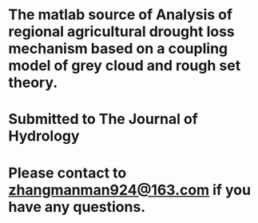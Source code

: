 # The matlab source of Analysis of regional agricultural drought loss mechanism based on a coupling model of grey cloud and rough set theory.
# Submitted to The Journal of Hydrology
# Please contact to zhangmanman924@163.com if you have any questions.
